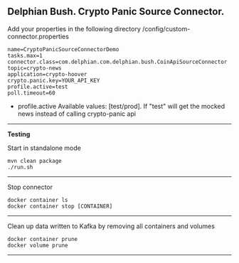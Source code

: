 Delphian Bush. Crypto Panic Source Connector.
-----------------
Add your properties in the following directory /config/custom-connector.properties

    name=CryptoPanicSourceConnectorDemo
    tasks.max=1
    connector.class=com.delphian.com.delphian.bush.CoinApiSourceConnector
    topic=crypto-news
    application=crypto-hoover
    crypto.panic.key=YOUR_API_KEY
    profile.active=test
    poll.timeout=60

* profile.active
Available values: [test/prod]. If "test" will get the mocked news instead of calling crypto-panic api

-----
**Testing**


Start in standalone mode

    mvn clean package
    ./run.sh

-----
Stop connector

    docker container ls
    docker container stop [CONTAINER]
-----

Clean up data written to Kafka by removing all containers and volumes

    docker container prune
    docker volume prune
-----